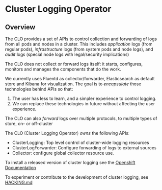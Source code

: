 # Cluster Logging Operator

## Overview

The CLO provides a set of APIs to control collection and forwarding of logs from
all pods and nodes in a cluster.  This includes *application* logs (from regular
pods), *infrastructure* logs (from system pods and node logs), and *audit* logs
(special node logs with legal/security implications)

The CLO does not collect or forward logs itself: it starts, configures, monitors
and manages the components that do the work.

We currently uses Fluentd as collector/forwarder, Elasticsearch as default store and Kibana for visualization.
The goal is to *encapsulate* those technologies behind APIs so that:

1. The user has less to learn, and a simpler experience to control logging.
2. We can replace these technologies in future without affecting the user experience.

The CLO can also *forward* logs over multiple protocols, to multiple types of store, on- or off-cluster

The CLO (Cluster Logging Operator) *owns* the following APIs:

* ClusterLogging: Top level control of cluster-wide logging resources
* ClusterLogForwarder: Configure forwarding of logs to external sources
* Collector: configure global collector resource use.

To install a released version of cluster logging see the [Openshift Documentation](https://docs.openshift.com/)

To experiment or contribute to the development of cluster logging, see [HACKING.md](./HACKING.md)

[Elasticsearch Operator]: https://github.com/openshift/elasticsearch-operator
[daemonset]: https://kubernetes.io/docs/concepts/workloads/controllers/daemonset
[configuration]: ./docs/configuration.md
